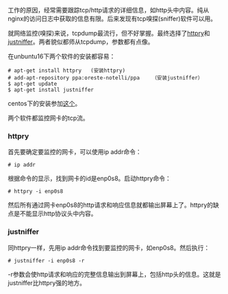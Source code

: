 工作的原因，经常需要跟踪tcp/http请求的详细信息，如http头中内容。纯从nginx的访问日志中获取的信息有限。后来发现有tcp嗅探(sniffer)软件可以用。

就网络监控(嗅探)来说，tcpdump最流行，但不好掌握。最终选择了[httpry](https://github.com/jbittel/httpry)和[justniffer](http://justniffer.sourceforge.net/)。两者貌似都师从tcpdump，参数都有点像。

在unbuntu16下两个软件的安装都容易：
```
# apt-get install httpry   (安装httpry)
# add-apt-repository ppa:oreste-notelli/ppa    （安装justniffer）
$ apt-get update
$ apt-get install justniffer
```
centos下的安装参加[这个](http://justniffer.sourceforge.net/#!/install)。

两个软件都监控网卡的tcp流。

### httpry
首先要确定要监控的网卡，可以使用ip addr命令：
```
# ip addr
```
根据命令的显示，找到网卡的id是enp0s8。启动httpry命令：
```
# httpry -i enp0s8
```
然后所有通过网卡enp0s8的http请求和响应信息就都输出屏幕上了。httpry的缺点是不能显示http协议头中内容。

### justniffer
同httpry一样，先用ip addr命令找到要监控的网卡，如enp0s8。然后执行：
```
# justniffer -i enp0s8 -r
```
-r参数会使http请求和响应的完整信息输出到屏幕上，包括http头的信息。这就是justniffer比httpry强的地方。